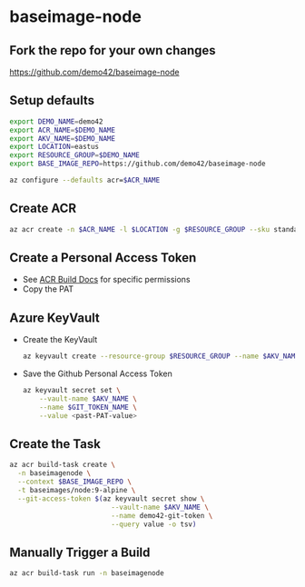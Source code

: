 # baseimage-node

## Fork the repo for your own changes

https://github.com/demo42/baseimage-node

## Setup defaults

```sh
export DEMO_NAME=demo42
export ACR_NAME=$DEMO_NAME
export AKV_NAME=$DEMO_NAME
export LOCATION=eastus
export RESOURCE_GROUP=$DEMO_NAME
export BASE_IMAGE_REPO=https://github.com/demo42/baseimage-node

az configure --defaults acr=$ACR_NAME
```

## Create ACR

```sh
az acr create -n $ACR_NAME -l $LOCATION -g $RESOURCE_GROUP --sku standard
```

## Create a Personal Access Token 

- See [ACR Build Docs](https://docs.microsoft.com/en-us/azure/container-registry/container-registry-tutorial-build-task#create-a-github-personal-access-token) for specific permissions
- Copy the PAT

## Azure KeyVault
- Create the KeyVault
    ```sh
    az keyvault create --resource-group $RESOURCE_GROUP --name $AKV_NAME

    ```
- Save the Github Personal Access Token
    
    ```sh
    az keyvault secret set \
        --vault-name $AKV_NAME \
        --name $GIT_TOKEN_NAME \
        --value <past-PAT-value>
    ```
## Create the Task

```sh
az acr build-task create \
  -n baseimagenode \
  --context $BASE_IMAGE_REPO \
  -t baseimages/node:9-alpine \
  --git-access-token $(az keyvault secret show \
                         --vault-name $AKV_NAME \
                         --name demo42-git-token \
                         --query value -o tsv)

```

## Manually Trigger a Build
```sh
az acr build-task run -n baseimagenode
```